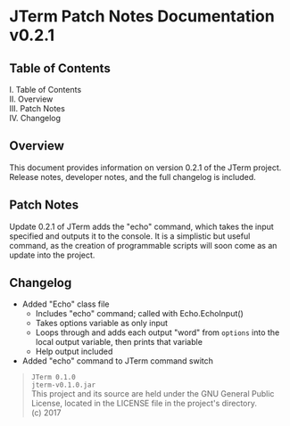 # JTerm Patch Notes Documentation v0.2.1

## Table of Contents
I. Table of Contents  
II. Overview  
III. Patch Notes  
IV. Changelog  

## Overview
This document provides information on version 0.2.1 of the JTerm project. Release notes, developer notes, and the full changelog is included.

## Patch Notes
Update 0.2.1 of JTerm adds the "echo" command, which takes the input specified and outputs it to the console. It is a simplistic but useful command, as the creation of programmable scripts will soon come as an update into the project.

## Changelog
- Added "Echo" class file
  - Includes "echo" command; called with Echo.EchoInput()
  - Takes options variable as only input
  - Loops through and adds each output "word" from `options` into the local output variable, then prints that variable
  - Help output included
- Added "echo" command to JTerm command switch

> `JTerm 0.1.0`  
> `jterm-v0.1.0.jar`  
> This project and its source are held under the GNU General Public License, located in the LICENSE file in the project's directory.  
> (c) 2017  
